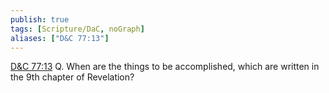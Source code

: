 ```yaml
---
publish: true
tags: [Scripture/DaC, noGraph]
aliases: ["D&C 77:13"]
---
```

[D&C 77:13](https://churchofjesuschrist.org/study/scriptures/dc-testament/dc/77?lang=eng&id=p13#p13) Q. When are the things to be accomplished, which are written in the 9th chapter of Revelation?
